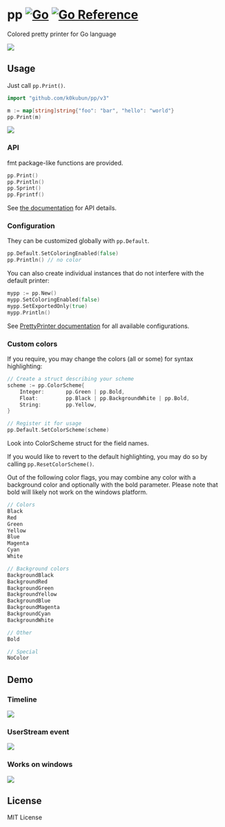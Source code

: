 # pp [![Go](https://github.com/k0kubun/pp/workflows/Go/badge.svg)](https://github.com/k0kubun/pp/actions) [![Go Reference](https://pkg.go.dev/badge/github.com/k0kubun/pp/v3.svg)](https://pkg.go.dev/github.com/k0kubun/pp/v3)

Colored pretty printer for Go language

![](http://i.gyazo.com/d3253ae839913b7239a7229caa4af551.png)

## Usage

Just call `pp.Print()`.

```go
import "github.com/k0kubun/pp/v3"

m := map[string]string{"foo": "bar", "hello": "world"}
pp.Print(m)
```

![](http://i.gyazo.com/0d08376ed2656257627f79626d5e0cde.png)

### API

fmt package-like functions are provided.

```go
pp.Print()
pp.Println()
pp.Sprint()
pp.Fprintf()
```

See [the documentation](https://pkg.go.dev/github.com/k0kubun/pp/v3#section-documentation) for API details.

### Configuration

They can be customized globally with `pp.Default`.

```go
pp.Default.SetColoringEnabled(false)
pp.Println() // no color
```

You can also create individual instances that do not interfere with the default printer:

```go
mypp := pp.New()
mypp.SetColoringEnabled(false)
mypp.SetExportedOnly(true)
mypp.Println()
```

See [PrettyPrinter documentation](https://pkg.go.dev/github.com/k0kubun/pp/v3#PrettyPrinter) for all available configurations.

### Custom colors

If you require, you may change the colors (all or some) for syntax highlighting:

```go
// Create a struct describing your scheme
scheme := pp.ColorScheme{
	Integer:       pp.Green | pp.Bold,
	Float:         pp.Black | pp.BackgroundWhite | pp.Bold,
	String:        pp.Yellow,
}

// Register it for usage
pp.Default.SetColorScheme(scheme)
```

Look into ColorScheme struct for the field names.

If you would like to revert to the default highlighting, you may do so by calling `pp.ResetColorScheme()`.

Out of the following color flags, you may combine any color with a background color and optionally with the bold parameter. Please note that bold will likely not work on the windows platform.

```go
// Colors
Black
Red
Green
Yellow
Blue
Magenta
Cyan
White

// Background colors
BackgroundBlack
BackgroundRed
BackgroundGreen
BackgroundYellow
BackgroundBlue
BackgroundMagenta
BackgroundCyan
BackgroundWhite

// Other
Bold

// Special
NoColor
```

## Demo

### Timeline

![](http://i.gyazo.com/a8adaeec965db943486e35083cf707f2.png)

### UserStream event

![](http://i.gyazo.com/1e88915b3a6a9129f69fb5d961c4f079.png)

### Works on windows

![](http://i.gyazo.com/ab791997a980f1ab3ee2a01586efdce6.png)

## License

MIT License

